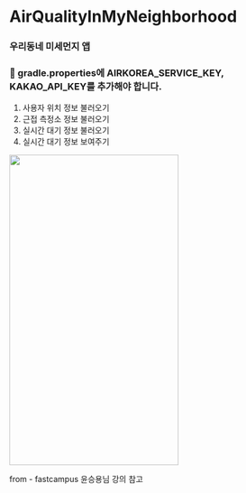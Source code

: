 # AirQualityInMyNeighborhood
### 우리동네 미세먼지 앱

###   <p>📢 gradle.properties에 AIRKOREA_SERVICE_KEY, KAKAO_API_KEY를 추가해야 합니다.</p>

1. 사용자 위치 정보 불러오기
2. 근접 측정소 정보 불러오기
3. 실시간 대기 정보 불러오기
4. 실시간 대기 정보 보여주기

<img src="https://user-images.githubusercontent.com/63052973/132801762-7a47aeb7-4d51-4066-9bc5-1ac7204fcbd9.jpg" width="300" height="550"/>

from - fastcampus 윤승용님 강의 참고

